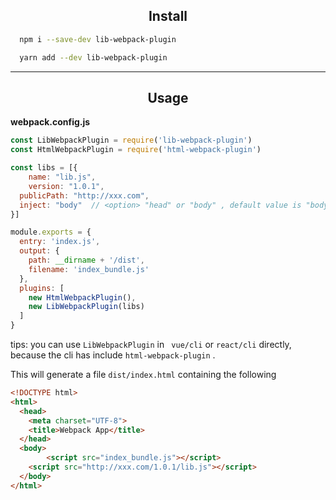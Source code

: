 
<h2 align="center">Install</h2>

```bash
  npm i --save-dev lib-webpack-plugin
```

```bash
  yarn add --dev lib-webpack-plugin
```

---

<h2 align="center">Usage</h2>

**webpack.config.js**
```js
const LibWebpackPlugin = require('lib-webpack-plugin')
const HtmlWebpackPlugin = require('html-webpack-plugin')

const libs = [{
	name: "lib.js",
	version: "1.0.1",
  publicPath: "http://xxx.com",
  inject: "body"  // <option> "head" or "body" , default value is "body" 
}]

module.exports = {
  entry: 'index.js',
  output: {
    path: __dirname + '/dist',
    filename: 'index_bundle.js'
  },
  plugins: [
    new HtmlWebpackPlugin(), 
    new LibWebpackPlugin(libs)
  ]
}
```
tips: you can use ```LibWebpackPlugin```  in ``` vue/cli``` or ```react/cli```  directly,  because the cli has include ``` html-webpack-plugin ``` .

This will generate a file `dist/index.html` containing the following


```html
<!DOCTYPE html>
<html>
  <head>
    <meta charset="UTF-8">
    <title>Webpack App</title>
  </head>
  <body>
		<script src="index_bundle.js"></script>
    <script src="http://xxx.com/1.0.1/lib.js"></script>
  </body>
</html>
```
